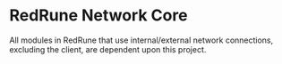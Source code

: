 # RedRune Network Core

All modules in RedRune that use internal/external network connections, excluding the client, are dependent upon this project.
